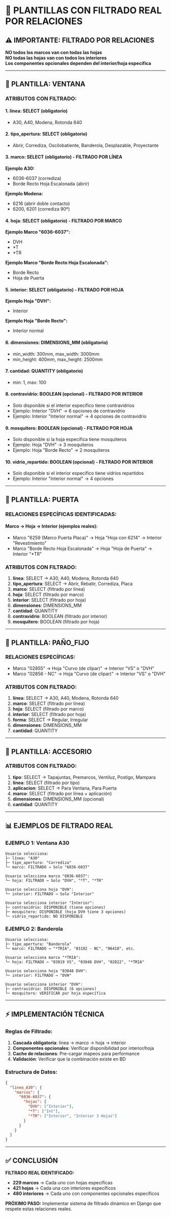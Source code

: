 # 🎯 PLANTILLAS CON FILTRADO REAL POR RELACIONES

## ⚠️ **IMPORTANTE: FILTRADO POR RELACIONES**

**NO todos los marcos van con todas las hojas**  
**NO todas las hojas van con todos los interiores**  
**Los componentes opcionales dependen del interior/hoja específica**

---

## 🚪 **PLANTILLA: VENTANA**

### **ATRIBUTOS CON FILTRADO:**

#### 1. **línea**: SELECT (obligatorio)
- A30, A40, Modena, Rotonda 640

#### 2. **tipo_apertura**: SELECT (obligatorio)  
- Abrir, Corrediza, Oscilobatiente, Banderola, Desplazable, Proyectante

#### 3. **marco**: SELECT (obligatorio) - **FILTRADO POR LÍNEA**
**Ejemplo A30:**
- 6036-6037 (corrediza)
- Borde Recto Hoja Escalonada (abrir)

**Ejemplo Modena:**
- 6216 (abrir doble contacto)
- 6200, 6201 (corrediza 90º)

#### 4. **hoja**: SELECT (obligatorio) - **FILTRADO POR MARCO**
**Ejemplo Marco "6036-6037":**
- DVH
- *T  
- *TR

**Ejemplo Marco "Borde Recto Hoja Escalonada":**
- Borde Recto
- Hoja de Puerta

#### 5. **interior**: SELECT (obligatorio) - **FILTRADO POR HOJA**
**Ejemplo Hoja "DVH":**
- Interior

**Ejemplo Hoja "Borde Recto":**
- Interior normal

#### 6. **dimensiones**: DIMENSIONS_MM (obligatorio)
- min_width: 300mm, max_width: 3000mm
- min_height: 400mm, max_height: 2500mm

#### 7. **cantidad**: QUANTITY (obligatorio)
- min: 1, max: 100

#### 8. **contravidrio**: BOOLEAN (opcional) - **FILTRADO POR INTERIOR**
- Solo disponible si el interior específico tiene contravidrios
- Ejemplo: Interior "DVH" → 6 opciones de contravidrio
- Ejemplo: Interior "Interior normal" → 4 opciones de contravidrio

#### 9. **mosquitero**: BOOLEAN (opcional) - **FILTRADO POR HOJA**
- Solo disponible si la hoja específica tiene mosquiteros
- Ejemplo: Hoja "DVH" → 3 mosquiteros
- Ejemplo: Hoja "Borde Recto" → 2 mosquiteros

#### 10. **vidrio_repartido**: BOOLEAN (opcional) - **FILTRADO POR INTERIOR**
- Solo disponible si el interior específico tiene vidrios repartidos
- Ejemplo: Interior "Interior normal" → 4 opciones

---

## 🚪 **PLANTILLA: PUERTA**

### **RELACIONES ESPECÍFICAS IDENTIFICADAS:**

#### **Marco → Hoja → Interior (ejemplos reales):**
- Marco "6259 (Marco Puerta Placa)" → Hoja "Hoja con 6214" → Interior "Revestimiento"
- Marco "Borde Recto Hoja Escalonada" → Hoja "Hoja de Puerta" → Interior "*TR"

### **ATRIBUTOS CON FILTRADO:**
1. **línea**: SELECT → A30, A40, Modena, Rotonda 640
2. **tipo_apertura**: SELECT → Abrir, Rebatir, Corrediza, Placa
3. **marco**: SELECT (filtrado por línea)
4. **hoja**: SELECT (filtrado por marco)
5. **interior**: SELECT (filtrado por hoja)
6. **dimensiones**: DIMENSIONS_MM
7. **cantidad**: QUANTITY
8. **contravidrio**: BOOLEAN (filtrado por interior)
9. **mosquitero**: BOOLEAN (filtrado por hoja)

---

## 🔲 **PLANTILLA: PAÑO_FIJO**

### **RELACIONES ESPECÍFICAS:**
- Marco "02855" → Hoja "Curvo (de clipar)" → Interior "VS" o "DVH"
- Marco "02856 - NC" → Hoja "Curvo (de clipar)" → Interior "VS" o "DVH"

### **ATRIBUTOS CON FILTRADO:**
1. **línea**: SELECT → A30, A40, Modena, Rotonda 640
2. **marco**: SELECT (filtrado por línea)
3. **hoja**: SELECT (filtrado por marco)
4. **interior**: SELECT (filtrado por hoja)
5. **forma**: SELECT → Regular, Irregular
6. **dimensiones**: DIMENSIONS_MM
7. **cantidad**: QUANTITY

---

## 🔧 **PLANTILLA: ACCESORIO**

### **ATRIBUTOS CON FILTRADO:**
1. **tipo**: SELECT → Tapajuntas, Premarcos, Ventiluz, Postigo, Mampara
2. **línea**: SELECT (filtrado por tipo)
3. **aplicacion**: SELECT → Para Ventana, Para Puerta
4. **marco**: SELECT (filtrado por línea + aplicación)
5. **dimensiones**: DIMENSIONS_MM (opcional)
6. **cantidad**: QUANTITY

---

## 📊 **EJEMPLOS DE FILTRADO REAL**

### **EJEMPLO 1: Ventana A30**
```
Usuario selecciona:
├─ línea: "A30"
├─ tipo_apertura: "Corrediza"
└─ marco: FILTRADO → Solo "6036-6037"

Usuario selecciona marco "6036-6037":
└─ hoja: FILTRADO → Solo "DVH", "*T", "*TR"

Usuario selecciona hoja "DVH":
└─ interior: FILTRADO → Solo "Interior"

Usuario selecciona interior "Interior":
├─ contravidrio: DISPONIBLE (tiene opciones)
├─ mosquitero: DISPONIBLE (hoja DVH tiene 3 opciones)
└─ vidrio_repartido: NO DISPONIBLE
```

### **EJEMPLO 2: Banderola**
```
Usuario selecciona:
├─ tipo_apertura: "Banderola"
└─ marco: FILTRADO → "*TRIA", "03102 - NC", "06418", etc.

Usuario selecciona marco "*TRIA":
└─ hoja: FILTRADO → "03019 VS", "03048 DVH", "02822", "*TRIA"

Usuario selecciona hoja "03048 DVH":
└─ interior: FILTRADO → "DVH"

Usuario selecciona interior "DVH":
├─ contravidrio: DISPONIBLE (6 opciones)
└─ mosquitero: VERIFICAR por hoja específica
```

---

## ⚡ **IMPLEMENTACIÓN TÉCNICA**

### **Reglas de Filtrado:**
1. **Cascada obligatoria**: línea → marco → hoja → interior
2. **Componentes opcionales**: Verificar disponibilidad por interior/hoja
3. **Cache de relaciones**: Pre-cargar mapeos para performance
4. **Validación**: Verificar que la combinación existe en BD

### **Estructura de Datos:**
```json
{
  "linea_A30": {
    "marcos": {
      "6036-6037": {
        "hojas": {
          "DVH": ["Interior"],
          "*T": ["Int"],
          "*TR": ["Interior", "Interior 3 Hojas"]
        }
      }
    }
  }
}
```

---

## ✅ **CONCLUSIÓN**

**FILTRADO REAL IDENTIFICADO:**
- **229 marcos** → Cada uno con hojas específicas
- **421 hojas** → Cada una con interiores específicos  
- **480 interiores** → Cada uno con componentes opcionales específicos

**PRÓXIMO PASO:** Implementar sistema de filtrado dinámico en Django que respete estas relaciones reales.